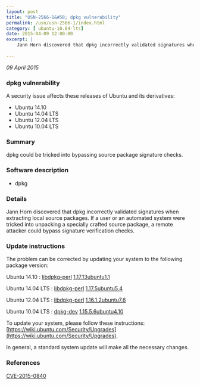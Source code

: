 ```yaml
---
layout: post
title: "USN-2566-1&#58; dpkg vulnerability"
permalink: /usn/usn-2566-1/index.html
category: [ ubuntu-10.04-lts]
date: 2015-04-09 12:00:00
excerpt: |
    Jann Horn discovered that dpkg incorrectly validated signatures when extracting local source packages. If a user or an automated system were tricked into unpacking a specially crafted source package, a remote attacker could bypass signature verification checks. 
    
--- 
```

 
 

*09 April 2015*

### dpkg vulnerability

A security issue affects these releases of Ubuntu and its derivatives:

* Ubuntu 14.10
* Ubuntu 14.04 LTS
* Ubuntu 12.04 LTS
* Ubuntu 10.04 LTS

### Summary

dpkg could be tricked into bypassing source package signature checks. 

### Software description

* dpkg 

### Details

Jann Horn discovered that dpkg incorrectly validated signatures when extracting local source packages. If a user or an automated system were tricked into unpacking a specially crafted source package, a remote attacker could bypass signature verification checks. 

### Update instructions

The problem can be corrected by updating your system to the following package version:

Ubuntu 14.10
 : [libdpkg-perl](https://launchpad.net/ubuntu/+source/dpkg) <span> [1.17.13ubuntu1.1](https://launchpad.net/ubuntu/+source/dpkg/1.17.13ubuntu1.1) </span> 

Ubuntu 14.04 LTS
 : [libdpkg-perl](https://launchpad.net/ubuntu/+source/dpkg) <span> [1.17.5ubuntu5.4](https://launchpad.net/ubuntu/+source/dpkg/1.17.5ubuntu5.4) </span> 

Ubuntu 12.04 LTS
 : [libdpkg-perl](https://launchpad.net/ubuntu/+source/dpkg) <span> [1.16.1.2ubuntu7.6](https://launchpad.net/ubuntu/+source/dpkg/1.16.1.2ubuntu7.6) </span> 

Ubuntu 10.04 LTS
 : [dpkg-dev](https://launchpad.net/ubuntu/+source/dpkg) <span> [1.15.5.6ubuntu4.10](https://launchpad.net/ubuntu/+source/dpkg/1.15.5.6ubuntu4.10) </span> 

To update your system, please follow these instructions: [https://wiki.ubuntu.com/Security/Upgrades](https://wiki.ubuntu.com/Security/Upgrades).

In general, a standard system update will make all the necessary changes. 

### References

 
 [CVE-2015-0840](http://people.ubuntu.com/~ubuntu-security/cve/CVE-2015-0840)
 

